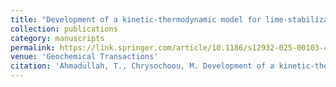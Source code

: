 ```yaml
---
title: "Development of a kinetic-thermodynamic model for lime-stabilization of Na-bentonite"
collection: publications
category: manuscripts
permalink: https://link.springer.com/article/10.1186/s12932-025-00103-4
venue: 'Geochemical Transactions'
citation: 'Ahmadullah, T., Chrysochoou, M. Development of a kinetic-thermodynamic model for lime-stabilization of Na-bentonite. Geochem Trans 26, 6 (2025). https://doi.org/10.1186/s12932-025-00103-4.'
---
```


